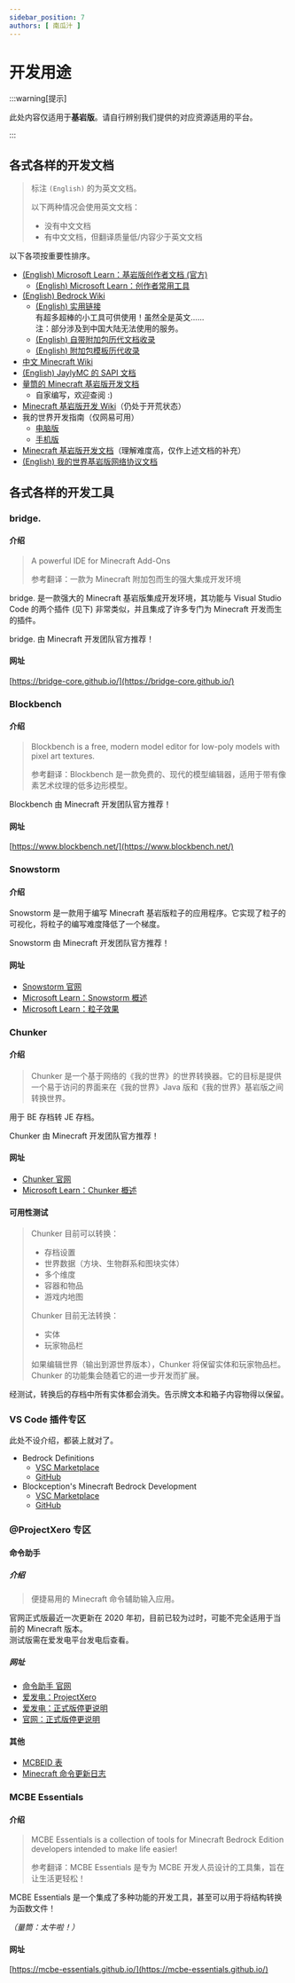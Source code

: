 ```yaml
---
sidebar_position: 7
authors: [ 南瓜汁 ]
---
```


# 开发用途

:::warning[提示]

此处内容仅适用于**基岩版**。请自行辨别我们提供的对应资源适用的平台。

:::

## 各式各样的开发文档

> 标注 `(English)` 的为英文文档。
>
> 以下两种情况会使用英文文档：
>
> - 没有中文文档
> - 有中文文档，但翻译质量低/内容少于英文文档

以下各项按重要性排序。

- [(English) Microsoft Learn：基岩版创作者文档 (官方)](https://learn.microsoft.com/en-us/minecraft/creator)
  - [(English) Microsoft Learn：创作者常用工具](https://learn.microsoft.com/en-us/minecraft/creator/documents/commonlyusedtools)
- [(English) Bedrock Wiki](https://wiki.bedrock.dev/)
  - [(English) 实用链接](https://wiki.bedrock.dev/meta/useful-links.html)  
    有超多超棒的小工具可供使用！虽然全是英文……  
    注：部分涉及到中国大陆无法使用的服务。
  - [(English) 自带附加包历代文档收录](https://bedrock.dev/)
  - [(English) 附加包模板历代收录](https://bedrock.dev/packs)
- [中文 Minecraft Wiki](https://zh.minecraft.wiki/)
- [(English) JaylyMC 的 SAPI 文档](https://jaylydev.github.io/scriptapi-docs/)
- [量筒的 Minecraft 基岩版开发文档](https://mcdevdoc.nekoawa.com/)
  - 自家编写，欢迎查阅 :)
- [Minecraft 基岩版开发 Wiki](https://wiki.mcbe-dev.net/)（仍处于开荒状态）
- 我的世界开发指南（仅网易可用）
  - [电脑版](https://mc.163.com/dev/guide.html)
  - [手机版](https://mc.163.com/m/dev/guide.html)
- [Minecraft 基岩版开发文档](https://www.mcbe-dev.net/addons/)（理解难度高，仅作上述文档的补充）
- [(English) 我的世界基岩版网络协议文档](https://github.com/Mojang/bedrock-protocol-docs)

## 各式各样的开发工具

### bridge. <!-- markdownlint-disable-line MD026 -->

#### 介绍

> A powerful IDE for Minecraft Add-Ons
>
> 参考翻译：一款为 Minecraft 附加包而生的强大集成开发环境

bridge. 是一款强大的 Minecraft 基岩版集成开发环境，其功能与 Visual Studio Code 的两个插件 (见下) 非常类似，并且集成了许多专门为 Minecraft 开发而生的插件。

bridge. 由 Minecraft 开发团队官方推荐！

#### 网址

[https://bridge-core.github.io/](https://bridge-core.github.io/)

### Blockbench

#### 介绍

> Blockbench is a free, modern model editor for low-poly models with pixel art textures.
>
> 参考翻译：Blockbench 是一款免费的、现代的模型编辑器，适用于带有像素艺术纹理的低多边形模型。

Blockbench 由 Minecraft 开发团队官方推荐！

#### 网址

[https://www.blockbench.net/](https://www.blockbench.net/)

### Snowstorm

#### 介绍

Snowstorm 是一款用于编写 Minecraft 基岩版粒子的应用程序。它实现了粒子的可视化，将粒子的编写难度降低了一个梯度。

Snowstorm 由 Minecraft 开发团队官方推荐！

#### 网址

- [Snowstorm 官网](https://snowstorm.app/)
- [Microsoft Learn：Snowstorm 概述](https://learn.microsoft.com/en-us/minecraft/creator/documents/snowstormoverview)
- [Microsoft Learn：粒子效果](https://learn.microsoft.com/en-us/minecraft/creator/documents/particleeffects)

### Chunker

#### 介绍

> Chunker 是一个基于网络的《我的世界》的世界转换器。它的目标是提供一个易于访问的界面来在《我的世界》Java 版和《我的世界》基岩版之间转换世界。

用于 BE 存档转 JE 存档。

Chunker 由 Minecraft 开发团队官方推荐！

#### 网址

- [Chunker 官网](https://chunker.app/)
- [Microsoft Learn：Chunker 概述](https://learn.microsoft.com/zh-cn/minecraft/creator/documents/chunkeroverview)

#### 可用性测试

> Chunker 目前可以转换：
>
> - 存档设置
> - 世界数据（方块、生物群系和图块实体）
> - 多个维度
> - 容器和物品
> - 游戏内地图
>
> Chunker 目前无法转换：
>
> - 实体
> - 玩家物品栏
>
> 如果编辑世界（输出到源世界版本），Chunker 将保留实体和玩家物品栏。  
> Chunker 的功能集会随着它的进一步开发而扩展。

经测试，转换后的存档中所有实体都会消失。告示牌文本和箱子内容物得以保留。

### VS Code 插件专区

此处不设介绍，都装上就对了。

- Bedrock Definitions
  - [VSC Marketplace](https://marketplace.visualstudio.com/items?itemName=destruc7i0n.vscode-bedrock-definitions)
  - [GitHub](https://github.com/destruc7i0n/vscode-bedrock-definitions)
- Blockception's Minecraft Bedrock Development
  - [VSC Marketplace](https://marketplace.visualstudio.com/items?itemName=BlockceptionLtd.blockceptionvscodeminecraftbedrockdevelopmentextension)
  - [GitHub](https://github.com/Blockception/VSCode-Bedrock-Development-Extension)

### @ProjectXero 专区

#### 命令助手

##### 介绍

> 便捷易用的 Minecraft 命令辅助输入应用。

官网正式版最近一次更新在 2020 年初，目前已较为过时，可能不完全适用于当前的 Minecraft 版本。  
测试版需在爱发电平台发电后查看。

##### 网址

- [命令助手 官网](https://ca.projectxero.top/)
- [爱发电：ProjectXero](https://afdian.com/a/projectxero)
- [爱发电：正式版停更说明](https://afdian.com/p/43d9a27c3fd611edac7252540025c377)
- [官网：正式版停更说明](https://ca.projectxero.top/blog/notice/pause-update/)

#### 其他

- [MCBEID 表](https://idlist.projectxero.top/)
- [Minecraft 命令更新日志](https://ca.projectxero.top/blog/command/command-history/)

### MCBE Essentials

#### 介绍

> MCBE Essentials is a collection of tools for Minecraft Bedrock Edition developers intended to make life easier!
>
> 参考翻译：MCBE Essentials 是专为 MCBE 开发人员设计的工具集，旨在让生活更轻松！

MCBE Essentials 是一个集成了多种功能的开发工具，甚至可以用于将结构转换为函数文件！

*（量筒：太牛啦！）*

#### 网址

[https://mcbe-essentials.github.io/](https://mcbe-essentials.github.io/)
